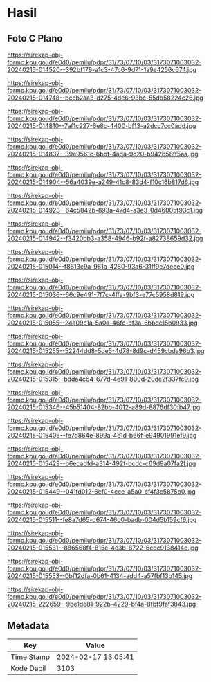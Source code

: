 # Hasil

## Foto C Plano

https://sirekap-obj-formc.kpu.go.id/e0d0/pemilu/pdpr/31/73/07/10/03/3173071003032-20240215-014520--392bf179-a1c3-47c6-9d71-1a9e4256c674.jpg

https://sirekap-obj-formc.kpu.go.id/e0d0/pemilu/pdpr/31/73/07/10/03/3173071003032-20240215-014748--bccb2aa3-d275-4de6-93bc-55db58224c26.jpg

https://sirekap-obj-formc.kpu.go.id/e0d0/pemilu/pdpr/31/73/07/10/03/3173071003032-20240215-014810--7af1c227-6e8c-4400-bf13-a2dcc7cc0add.jpg

https://sirekap-obj-formc.kpu.go.id/e0d0/pemilu/pdpr/31/73/07/10/03/3173071003032-20240215-014837--39e9561c-6bbf-4ada-9c20-b942b58ff5aa.jpg

https://sirekap-obj-formc.kpu.go.id/e0d0/pemilu/pdpr/31/73/07/10/03/3173071003032-20240215-014904--56a4039e-a249-41c8-83d4-f10c16b817d6.jpg

https://sirekap-obj-formc.kpu.go.id/e0d0/pemilu/pdpr/31/73/07/10/03/3173071003032-20240215-014923--64c5842b-893a-47d4-a3e3-0d46005f93c1.jpg

https://sirekap-obj-formc.kpu.go.id/e0d0/pemilu/pdpr/31/73/07/10/03/3173071003032-20240215-014942--f3420bb3-a358-4946-b92f-a82738659d32.jpg

https://sirekap-obj-formc.kpu.go.id/e0d0/pemilu/pdpr/31/73/07/10/03/3173071003032-20240215-015014--f8613c9a-961a-4280-93a6-31ff9e7deee0.jpg

https://sirekap-obj-formc.kpu.go.id/e0d0/pemilu/pdpr/31/73/07/10/03/3173071003032-20240215-015036--66c9e491-7f7c-4ffa-9bf3-e77c5958d819.jpg

https://sirekap-obj-formc.kpu.go.id/e0d0/pemilu/pdpr/31/73/07/10/03/3173071003032-20240215-015055--24a09c1a-5a0a-46fc-bf3a-6bbdc15b0933.jpg

https://sirekap-obj-formc.kpu.go.id/e0d0/pemilu/pdpr/31/73/07/10/03/3173071003032-20240215-015255--52244dd8-5de5-4d78-8d9c-d459cbda96b3.jpg

https://sirekap-obj-formc.kpu.go.id/e0d0/pemilu/pdpr/31/73/07/10/03/3173071003032-20240215-015315--bdda4c64-677d-4e91-800d-20de2f337fc9.jpg

https://sirekap-obj-formc.kpu.go.id/e0d0/pemilu/pdpr/31/73/07/10/03/3173071003032-20240215-015346--45b51404-82bb-4012-a89d-8876df30fb47.jpg

https://sirekap-obj-formc.kpu.go.id/e0d0/pemilu/pdpr/31/73/07/10/03/3173071003032-20240215-015406--fe7d864e-899a-4e1d-b66f-e94901991ef9.jpg

https://sirekap-obj-formc.kpu.go.id/e0d0/pemilu/pdpr/31/73/07/10/03/3173071003032-20240215-015429--b6ecadfd-a314-492f-bcdc-c69d9a07fa2f.jpg

https://sirekap-obj-formc.kpu.go.id/e0d0/pemilu/pdpr/31/73/07/10/03/3173071003032-20240215-015449--041fd012-6ef0-4cce-a5a0-cf4f3c5875b0.jpg

https://sirekap-obj-formc.kpu.go.id/e0d0/pemilu/pdpr/31/73/07/10/03/3173071003032-20240215-015511--fe8a7d65-d674-46c0-badb-004d5b159cf6.jpg

https://sirekap-obj-formc.kpu.go.id/e0d0/pemilu/pdpr/31/73/07/10/03/3173071003032-20240215-015531--886568f4-815e-4e3b-8722-6cdc9138414e.jpg

https://sirekap-obj-formc.kpu.go.id/e0d0/pemilu/pdpr/31/73/07/10/03/3173071003032-20240215-015553--0bf12dfa-0b61-4134-add4-a57fbf13b145.jpg

https://sirekap-obj-formc.kpu.go.id/e0d0/pemilu/pdpr/31/73/07/10/03/3173071003032-20240215-222659--9be1de81-922b-4229-bf4a-8fbf9faf3843.jpg


## Metadata

| Key        | Value               |
| ---------- | ------------------- |
| Time Stamp | 2024-02-17 13:05:41 |
| Kode Dapil | 3103                |



